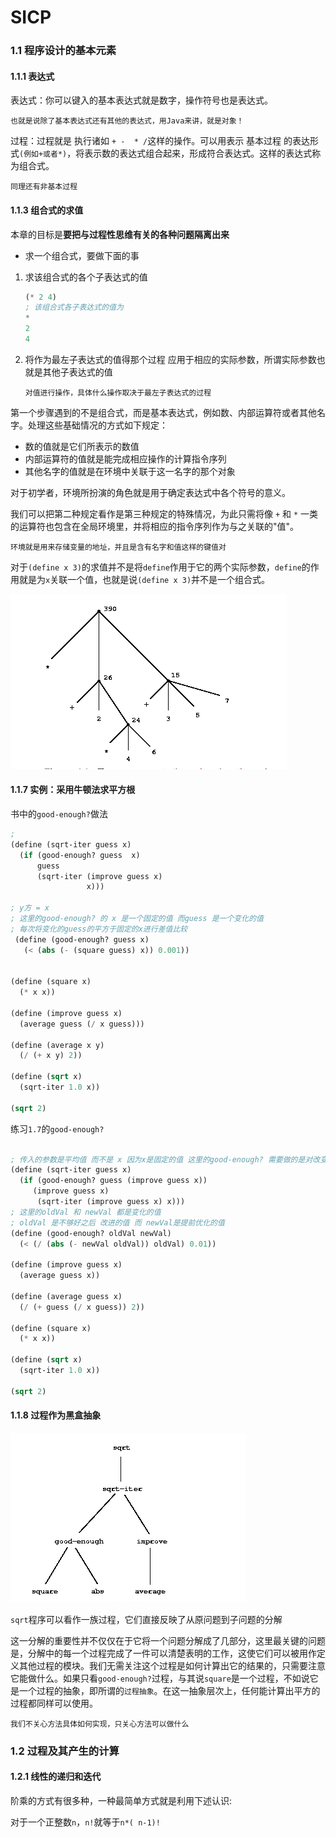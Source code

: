 # SICP
### 1.1 程序设计的基本元素

#### 1.1.1 表达式

表达式：你可以键入的基本表达式就是数字，操作符号也是表达式。

`也就是说除了基本表达式还有其他的表达式，用Java来讲，就是对象！`

过程：过程就是 执行诸如 `+ -  * /`这样的操作。可以用表示 基本过程 的表达形式`(例如+或者*)`，将表示数的表达式组合起来，形成符合表达式。这样的表达式称为组合式。

`同理还有非基本过程`

#### 1.1.3 组合式的求值

本章的目标是**要把与过程性思维有关的各种问题隔离出来**

- 求一个组合式，要做下面的事

1. 求该组合式的各个子表达式的值

   ```lisp
   (* 2 4)
   ; 该组合式各子表达式的值为
   *
   2
   4
   ```

2. 将作为最左子表达式的值得那个过程 应用于相应的实际参数，所谓实际参数也就是其他子表达式的值

   `对值进行操作，具体什么操作取决于最左子表达式的过程`

第一个步骤遇到的不是组合式，而是基本表达式，例如数、内部运算符或者其他名字。处理这些基础情况的方式如下规定：

- 数的值就是它们所表示的数值
- 内部运算符的值就是能完成相应操作的计算指令序列
- 其他名字的值就是在环境中关联于这一名字的那个对象

对于初学者，环境所扮演的角色就是用于确定表达式中各个符号的意义。

我们可以把第二种规定看作是第三种规定的特殊情况，为此只需将像 `+` 和 `*` 一类的运算符也包含在全局环境里，并将相应的指令序列作为与之关联的"值"。

`环境就是用来存储变量的地址，并且是含有名字和值这样的键值对`

对于`(define x 3)`的求值并不是将`define`作用于它的两个实际参数，`define`的作用就是为`x`关联一个值，也就是说`(define x 3)`并不是一个组合式。

![image-20200519095549982](assets/image-20200519095549982.png)

#### 1.1.7 实例：采用牛顿法求平方根

书中的`good-enough?`做法

```lisp
;
(define (sqrt-iter guess x)
  (if (good-enough? guess  x)
      guess
      (sqrt-iter (improve guess x)
                 x)))

; y方 = x
; 这里的good-enough? 的 x 是一个固定的值 而guess 是一个变化的值
; 每次将变化的guess的平方于固定的x进行差值比较
 (define (good-enough? guess x)
   (< (abs (- (square guess) x)) 0.001))


(define (square x)
  (* x x))

(define (improve guess x)
  (average guess (/ x guess)))

(define (average x y)
  (/ (+ x y) 2))

(define (sqrt x)
  (sqrt-iter 1.0 x))

(sqrt 2)
```

练习`1.7`的`good-enough?`

```lisp

; 传入的参数是平均值 而不是 x 因为x是固定的值 这里的good-enough? 需要做的是对改变的值得比较
(define (sqrt-iter guess x)
  (if (good-enough? guess (improve guess x))
     (improve guess x)
      (sqrt-iter (improve guess x) x)))
; 这里的oldVal 和 newVal 都是变化的值
; oldVal 是不够好之后 改进的值 而 newVal是提前优化的值
(define (good-enough? oldVal newVal)
  (< (/ (abs (- newVal oldVal)) oldVal) 0.01))

(define (improve guess x)
  (average guess x))

(define (average guess x)
  (/ (+ guess (/ x guess)) 2))

(define (square x)
  (* x x))

(define (sqrt x)
  (sqrt-iter 1.0 x))

(sqrt 2)
```

#### 1.1.8 过程作为黑盒抽象

![image-20200519155700468](assets/image-20200519155700468.png)

`sqrt`程序可以看作一族过程，它们直接反映了从原问题到子问题的分解

这一分解的重要性并不仅仅在于它将一个问题分解成了几部分，这里最关键的问题是，分解中的每一个过程完成了一件可以清楚表明的工作，这使它们可以被用作定义其他过程的模块。我们无需关注这个过程是如何计算出它的结果的，只需要注意它能做什么。如果只看`good-enough?`过程，与其说`square`是一个过程，不如说它是一个过程的抽象，即所谓的`过程抽象`。在这一抽象层次上，任何能计算出平方的过程都同样可以使用。

`我们不关心方法具体如何实现，只关心方法可以做什么`

### 1.2 过程及其产生的计算

#### 1.2.1 线性的递归和迭代

阶乘的方式有很多种，一种最简单方式就是利用下述认识: 

对于一个正整数`n`，`n!`就等于`n*( n-1)!`
